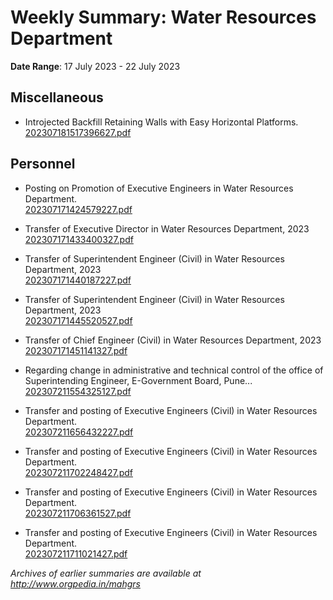 # Weekly Summary: Water Resources Department

**Date Range**: 17 July 2023 - 22 July 2023


## Miscellaneous
- Introjected Backfill Retaining Walls with Easy Horizontal Platforms.\
  [202307181517396627.pdf](https://gr.maharashtra.gov.in/Site/Upload/Government%20Resolutions/English/202307181517396627.pdf)

## Personnel
- Posting on Promotion of Executive Engineers in Water Resources Department.\
  [202307171424579227.pdf](https://gr.maharashtra.gov.in/Site/Upload/Government%20Resolutions/English/202307171424579227.pdf)

- Transfer of Executive Director in Water Resources Department, 2023\
  [202307171433400327.pdf](https://gr.maharashtra.gov.in/Site/Upload/Government%20Resolutions/English/202307171433400327.pdf)

- Transfer of Superintendent Engineer (Civil) in Water Resources Department, 2023\
  [202307171440187227.pdf](https://gr.maharashtra.gov.in/Site/Upload/Government%20Resolutions/English/202307171440187227.pdf)

- Transfer of Superintendent Engineer (Civil) in Water Resources Department, 2023\
  [202307171445520527.pdf](https://gr.maharashtra.gov.in/Site/Upload/Government%20Resolutions/English/202307171445520527.pdf)

- Transfer of Chief Engineer (Civil) in Water Resources Department, 2023\
  [202307171451141327.pdf](https://gr.maharashtra.gov.in/Site/Upload/Government%20Resolutions/English/202307171451141327.pdf)

- Regarding change in administrative and technical control of the office of Superintending Engineer, E-Government Board, Pune...\
  [202307211554325127.pdf](https://gr.maharashtra.gov.in/Site/Upload/Government%20Resolutions/English/202307211554325127.pdf)

- Transfer and posting of Executive Engineers (Civil) in Water Resources Department.\
  [202307211656432227.pdf](https://gr.maharashtra.gov.in/Site/Upload/Government%20Resolutions/English/202307211656432227.pdf)

- Transfer and posting of Executive Engineers (Civil) in Water Resources Department.\
  [202307211702248427.pdf](https://gr.maharashtra.gov.in/Site/Upload/Government%20Resolutions/English/202307211702248427.pdf)

- Transfer and posting of Executive Engineers (Civil) in Water Resources Department.\
  [202307211706361527.pdf](https://gr.maharashtra.gov.in/Site/Upload/Government%20Resolutions/English/202307211706361527.pdf)

- Transfer and posting of Executive Engineers (Civil) in Water Resources Department.\
  [202307211711021427.pdf](https://gr.maharashtra.gov.in/Site/Upload/Government%20Resolutions/English/202307211711021427.pdf)


*Archives of earlier summaries are available at http://www.orgpedia.in/mahgrs*